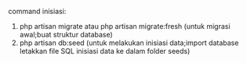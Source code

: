 command inisiasi:
1. php artisan migrate atau php artisan migrate:fresh (untuk migrasi awal;buat struktur database)
2. php artisan db:seed (untuk melakukan inisiasi data;import database letakkan file SQL inisiasi data ke dalam folder seeds)

